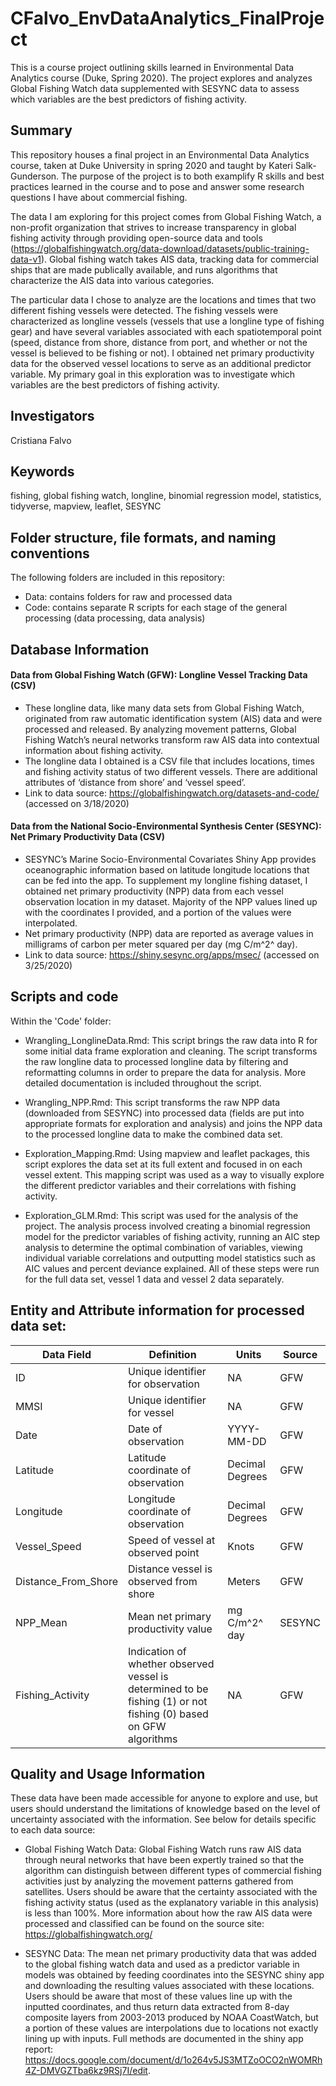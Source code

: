 # CFalvo_EnvDataAnalytics_FinalProject
This is a course project outlining skills learned in Environmental Data Analytics course (Duke, Spring 2020). The project explores and analyzes Global Fishing Watch data supplemented with SESYNC data to assess which variables are the best predictors of fishing activity. 

## Summary

This repository houses a final project in an Environmental Data Analytics course, taken at Duke University in spring 2020 and taught by Kateri Salk-Gunderson. The purpose of the project is to both examplify R skills and best practices learned in the course and to pose and answer some research questions I have about commercial fishing. 

The data I am exploring for this project comes from Global Fishing Watch, a non-profit organization that strives to increase transparency in global fishing activity through providing open-source data and tools (https://globalfishingwatch.org/data-download/datasets/public-training-data-v1). Global fishing watch takes AIS data, tracking data for commercial ships that are made publically available, and runs algorithms that characterize the AIS data into various categories. 

The particular data I chose to analyze are the locations and times that two different fishing vessels were detected. The fishing vessels were characterized as longline vessels (vessels that use a longline type of fishing gear) and have several variables associated with each spatiotemporal point (speed, distance from shore, distance from port, and whether or not the vessel is believed to be fishing or not). I obtained net primary productivity data for the observed vessel locations to serve as an additional predictor variable. My primary goal in this exploration was to investigate which variables are the best predictors of fishing activity.  

## Investigators

Cristiana Falvo

## Keywords

fishing, global fishing watch, longline, binomial regression model, statistics, tidyverse, mapview, leaflet, SESYNC

## Folder structure, file formats, and naming conventions 

The following folders are included in this repository:

+ Data: contains folders for raw and processed data
+ Code: contains separate R scripts for each stage of the general processing (data processing, data analysis)

## Database Information

#### Data from Global Fishing Watch (GFW): Longline Vessel Tracking Data (CSV)
+ These longline data, like many data sets from Global Fishing Watch, originated from raw automatic identification system (AIS) data and were processed and released. By analyzing movement patterns, Global Fishing Watch’s neural networks transform raw AIS data into contextual information about fishing activity. 
+ The longline data I obtained is a CSV file that includes locations, times and fishing activity status of two different vessels. There are additional attributes of ‘distance from shore’ and ‘vessel speed’.
+ Link to data source: https://globalfishingwatch.org/datasets-and-code/ (accessed on 3/18/2020)

#### Data from the National Socio-Environmental Synthesis Center (SESYNC): Net Primary Productivity Data (CSV)
+ SESYNC’s Marine Socio-Environmental Covariates Shiny App provides oceanographic information based on latitude longitude locations that can be fed into the app. To supplement my longline fishing dataset, I obtained net primary productivity (NPP) data from each vessel observation location in my dataset. Majority of the NPP values lined up with the coordinates I provided, and a portion of the values were interpolated. 
+ Net primary productivity (NPP) data are reported as average values in milligrams of carbon per meter squared per day (mg C/m^2^ day).
+ Link to data source: https://shiny.sesync.org/apps/msec/ (accessed on 3/25/2020)

## Scripts and code

Within the 'Code' folder:

- Wrangling_LonglineData.Rmd: This script brings the raw data into R for some initial data frame exploration and cleaning. The script transforms the raw longline data to processed longline data by filtering and reformatting columns in order to prepare the data for analysis. More detailed documentation is included throughout the script. 

- Wrangling_NPP.Rmd: This script transforms the raw NPP data (downloaded from SESYNC) into processed data (fields are put into appropriate formats for exploration and analysis) and joins the NPP data to the processed longline data to make the combined data set.

- Exploration_Mapping.Rmd: Using mapview and leaflet packages, this script explores the data set at its full extent and focused in on each vessel extent. This mapping script was used as a way to visually explore the different predictor variables and their correlations with fishing activity. 

- Exploration_GLM.Rmd: This script was used for the analysis of the project. The analysis process involved creating a binomial regression model for the predictor variables of fishing activity, running an AIC step analysis to determine the optimal combination of variables, viewing individual variable correlations and outputting model statistics such as AIC values and percent deviance explained. All of these steps were run for the full data set, vessel 1 data and vessel 2 data separately. 

## Entity and Attribute information for processed data set:

Data Field | Definition | Units | Source
------------- | ------------- | ------------- | -------------
ID | Unique identifier for observation | NA | GFW
MMSI | Unique identifier for vessel | NA | GFW
Date | Date of observation | YYYY-MM-DD | GFW
Latitude | Latitude coordinate of observation | Decimal Degrees | GFW
Longitude | Longitude coordinate of observation | Decimal Degrees | GFW
Vessel_Speed | Speed of vessel at observed point | Knots | GFW
Distance_From_Shore | Distance vessel is observed from shore | Meters | GFW
NPP_Mean | Mean net primary productivity value | mg C/m^2^ day | SESYNC
Fishing_Activity | Indication of whether observed vessel is determined to be fishing (1) or not fishing (0) based on GFW algorithms | NA | GFW

## Quality and Usage Information

These data have been made accessible for anyone to explore and use, but users should understand the limitations of knowledge based on the level of uncertainty associated with the information. See below for details specific to each data source:

+ Global Fishing Watch Data: Global Fishing Watch runs raw AIS data through neural networks that have been expertly trained so that the algorithm can distinguish between different types of commercial fishing activities just by analyzing the movement patterns gathered from satellites. Users should be aware that the certainty associated with the fishing activity status (used as the explanatory variable in this analysis) is less than 100%. More information about how the raw AIS data were processed and classified can be found on the source site: https://globalfishingwatch.org/

+ SESYNC Data: The mean net primary productivity data that was added to the global fishing watch data and used as a predictor variable in models was obtained by feeding coordinates into the SESYNC shiny app and downloading the resulting values associated with these locations. Users should be aware that most of these values line up with the inputted coordinates, and thus return data extracted from 8-day composite layers from 2003-2013 produced by NOAA CoastWatch, but a portion of these values are interpolations due to locations not exactly lining up with inputs. Full methods are documented in the shiny app report: https://docs.google.com/document/d/1o264v5JS3MTZoOCO2nWOMRh4Z-DMVGZTba6kz9RSj7I/edit. 
